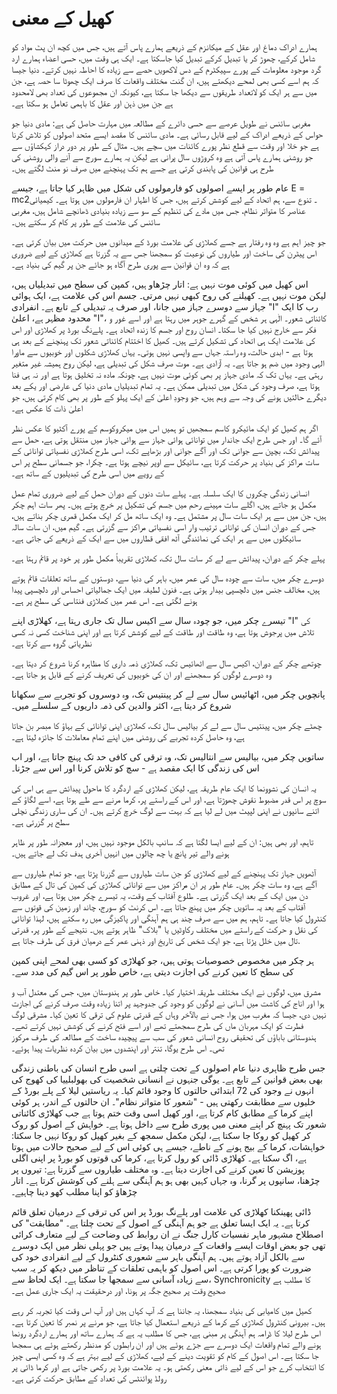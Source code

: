 # کھیل کے معنی

ہمارے ادراک دماغ اور عقل کے میکانزم کے ذریعے ہمارے پاس آتے ہیں، جس میں کچھ ان پٹ مواد کو شامل کرکے، چھوڑ کر یا تبدیل کرکے تبدیل کیا جاسکتا ہے۔ ایک ہی وقت میں، حسی اعضاء ہمارے ارد گرد موجود معلومات کے پورے سپیکٹرم کے دس لاکھویں حصے سے زیادہ کا احاطہ نہیں کرتے۔ دنیا جیسا کہ ہم اسے کسی بھی لمحے دیکھتے ہیں، ان گنت مختلف واقعات کا صرف ایک چھوٹا سا حصہ ہے، جن میں سے ہر ایک کو لاتعداد طریقوں سے دیکھا جا سکتا ہے، کیونکہ ان مجموعوں کی تعداد بھی لامحدود ہے جن میں ذہن اور عقل کا باہمی تعامل ہو سکتا ہے۔

مغربی سائنس نے طویل عرصے سے حسی دائرے کے مطالعہ میں مہارت حاصل کی ہے: مادی دنیا جو حواس کے ذریعے ادراک کے لیے قابل رسائی ہے۔ مادی سائنس کا مقصد ایسے متحد اصولوں کو تلاش کرنا ہے جو خلا اور وقت سے قطع نظر پورے کائنات میں سچے ہیں۔ مثال کے طور پر دور دراز کہکشاؤں سے جو روشنی ہمارے پاس آتی ہے وہ کروڑوں سال پرانی ہے لیکن یہ ہمارے سورج سے آنے والی روشنی کی طرح ہی قوانین کی پابندی کرتی ہے جسے ہم تک پہنچنے میں صرف نو منٹ لگتے ہیں۔

عام طور پر ایسے اصولوں کو فارمولوں کی شکل میں ظاہر کیا جاتا ہے، جیسے E = mc2۔ تنوع سے، ہم اتحاد کے لیے کوشش کرتے ہیں، جس کا اظہار ان فارمولوں میں ہوتا ہے۔ کیمیائی عناصر کا متواتر نظام، جس میں مادے کی تنظیم کے سو سے زیادہ بنیادی ڈھانچے شامل ہیں، مغربی سائنس کی علامت کے طور پر کام کر سکتے ہیں۔

جو چیز اہم ہے وہ وہ رفتار ہے جسے کھلاڑی کی علامت بورڈ کے میدانوں میں حرکت میں بیان کرتی ہے۔ اس پیٹرن کی ساخت اور طیاروں کی نوعیت کو سمجھنا جس سے یہ گزرتا ہے کھلاڑی کے لیے ضروری ہے کہ وہ ان قوانین سے پوری طرح آگاہ ہو جائے جن پر گیم کی بنیاد ہے۔

اس کھیل میں کوئی موت نہیں ہے: اتار چڑھاو ہیں، کمپن کی سطح میں تبدیلیاں ہیں، لیکن موت نہیں ہے۔ کھیلنے کی روح کبھی نہیں مرتی۔ جسم اس کی علامت ہے، ایک ہوائی جہاز سے دوسرے جہاز میں جانا، اور صرف یہ تبدیلی کے تابع ہے۔ انفرادی "I" رب کا ایک محدود مظہر ہے، اعلیٰ "I"، کائناتی شعور۔ الٰہی ہر شخص کے گہرے جوہر میں رہتا ہے اور اسے غور و فکر سے خارج نہیں کیا جا سکتا۔ انسان روح اور جسم کا زندہ اتحاد ہے۔ پلےنگ بورڈ پر کھلاڑی اور اس کی علامت ایک ہی اتحاد کی تشکیل کرتے ہیں۔ کھیل کا اختتام کائناتی شعور تک پہنچنے کے بعد ہی ہوتا ہے - ابدی حالت، وہ راستہ جہاں سے واپسی نہیں ہوتی۔ یہاں کھلاڑی شکلوں اور خوبیوں سے ماورا الہی وجود میں ضم ہو جاتا ہے۔ یہ آزادی ہے۔ موت صرف شکل کی تبدیلی ہے، لیکن روح ہمیشہ غیر متغیر رہتی ہے۔ یہاں تک کہ مادی جہاز پر بھی کوئی موت نہیں ہے، چونکہ مادہ نہ تخلیق ہوتا ہے اور نہ ہی فنا ہوتا ہے، صرف وجود کی شکل میں تبدیلی ممکن ہے۔ یہ تمام تبدیلیاں مادی دنیا کی عارضی اور یکے بعد دیگرے حالتیں ہونے کی وجہ سے وہم ہیں، جو وجودِ اعلیٰ کے ایک پہلو کے طور پر بھی کام کرتی ہیں، جو اعلیٰ ذات کا عکس ہے۔

اگر ہم کھیل کو ایک مائیکرو کاسم سمجھیں تو ہمیں اس میں میکروکوسم کے پورے آکٹیو کا عکس نظر آئے گا۔ اور جس طرح ایک جاندار میں توانائی ہوائی جہاز سے ہوائی جہاز میں منتقل ہوتی ہے، حمل سے پیدائش تک، بچپن سے جوانی تک اور آگے جوانی اور بڑھاپے تک، اسی طرح کھلاڑی نفسیاتی توانائی کے سات مراکز کی بنیاد پر حرکت کرتا ہے، سائیکل سے اوپر نیچے ہوتا ہے۔ چکرا، جو جسمانی سطح پر اس کے رویے میں اسی طرح کی تبدیلیوں کے ساتھ ہے۔

انسانی زندگی چکروں کا ایک سلسلہ ہے۔ پہلے سات دنوں کے دوران حمل کے لیے ضروری تمام عمل مکمل ہو جاتے ہیں، اگلے سات مہینے رحم میں جسم کی تشکیل پر خرچ ہوتے ہیں۔ پھر سات اہم چکر ہیں، جن میں سے ہر ایک سات سال پر مشتمل ہے۔ وہ ایک ساتھ مل کر ایک مکمل قمری چکر بناتے ہیں، جس کے دوران انسان کی توانائی ترتیب وار اسی نفسیاتی مراکز سے گزرتی ہے۔ گیم میں، ان سات سالہ سائیکلوں میں سے ہر ایک کی نمائندگی آٹھ افقی قطاروں میں سے ایک کے ذریعے کی جاتی ہے۔

پہلے چکر کے دوران، پیدائش سے لے کر سات سال تک، کھلاڑی تقریباً مکمل طور پر خود پر قائم رہتا ہے۔

دوسرے چکر میں، سات سے چودہ سال کی عمر میں، باہر کی دنیا سے، دوستوں کے ساتھ تعلقات قائم ہوتے ہیں، مخالف جنس میں دلچسپی بیدار ہوتی ہے۔ فنون لطیفہ میں ایک جمالیاتی احساس اور دلچسپی پیدا ہونے لگتی ہے۔ اس عمر میں کھلاڑی فنتاسی کی سطح پر ہے۔

تیسرے چکر میں، جو چودہ سال سے اکیس سال تک جاری رہتا ہے، کھلاڑی اپنے "I" کی تلاش میں پرجوش ہوتا ہے، وہ طاقت اور طاقت کے لیے کوشش کرتا ہے اور اپنی شناخت کسی نہ کسی نظریاتی گروہ سے کرتا ہے۔

چوتھے چکر کے دوران، اکیس سال سے اٹھائیس تک، کھلاڑی ذمہ داری کا مظاہرہ کرنا شروع کر دیتا ہے۔ وہ دوسرے لوگوں کو سمجھنے اور ان کی خوبیوں کی تعریف کرنے کے قابل ہو جاتا ہے۔

پانچویں چکر میں، اٹھائیس سال سے لے کر پینتیس تک، وہ دوسروں کو تجربے سے سکھانا شروع کر دیتا ہے، اکثر والدین کی ذمہ داریوں کے سلسلے میں۔

چھٹے چکر میں، پینتیس سال سے لے کر بیالیس سال تک، کھلاڑی اپنی توانائی کے بہاؤ کا مبصر بن جاتا ہے، وہ حاصل کردہ تجربے کی روشنی میں اپنے تمام معاملات کا جائزہ لیتا ہے۔

ساتویں چکر میں، بیالیس سے انتالیس تک، وہ ترقی کی کافی حد تک پہنچ جاتا ہے، اور اب اس کی زندگی کا ایک مقصد ہے - سچ کو تلاش کرنا اور اس سے جڑنا۔

یہ انسان کی نشوونما کا ایک عام طریقہ ہے، لیکن کھلاڑی کے اردگرد کا ماحول پیدائش سے ہی اس کی سوچ پر اس قدر مضبوط نقوش چھوڑتا ہے، اور اس کے راستے پر، کرما مرنے سے طے ہوتا ہے، اسے لگاؤ کے اتنے سانپوں نے اپنی لپیٹ میں لے لیا ہے کہ بہت سے لوگ خرچ کرتے ہیں۔ ان کی ساری زندگی نچلی سطح پر گزرتی ہے۔

تاہم، اور بھی ہیں: ان کے لیے ایسا لگتا ہے کہ سانپ بالکل موجود نہیں ہیں، اور معجزانہ طور پر ظاہر ہونے والے تیر پانچ یا چھ چالوں میں انہیں آخری ہدف تک لے جاتے ہیں۔

آٹھویں جہاز تک پہنچنے کے لیے کھلاڑی کو جن سات طیاروں سے گزرنا پڑتا ہے، جو تمام طیاروں سے آگے ہے، وہ سات چکر ہیں۔ عام طور پر ان مراکز میں سے توانائی کھلاڑی کی کمپن کی تال کے مطابق دن میں ایک کے بعد ایک گزرتی ہے۔ طلوع آفتاب کے وقت، یہ تیسرے چکر میں ہوتا ہے، اور غروب آفتاب کے بعد یہ ساتویں چکر میں پہنچ جاتا ہے۔ اس کرنٹ کو سورج، چاند اور زمین کی قوتوں سے کنٹرول کیا جاتا ہے۔ تاہم، ہم میں سے صرف چند ہی ہم آہنگی اور پاکیزگی میں رہ سکتے ہیں، لہذا توانائی کی نقل و حرکت کے راستے میں مختلف رکاوٹیں یا "بلاک" ظاہر ہوتے ہیں۔ نتیجے کے طور پر، قدرتی تال میں خلل پڑتا ہے، جو ایک شخص کی تاریخ اور ذہنی عمر کے درمیان فرق کی طرف جاتا ہے.

ہر چکر میں مخصوص خصوصیات ہوتی ہیں، جو کھلاڑی کو کسی بھی لمحے اپنی کمپن کی سطح کا تعین کرنے کی اجازت دیتی ہے، خاص طور پر اس گیم کی مدد سے۔

مشرق میں، لوگوں نے ایک مختلف طریقہ اختیار کیا۔ خاص طور پر ہندوستان میں، جس کی معتدل آب و ہوا اور اناج کی کاشت میں آسانی نے لوگوں کو وجود کی جدوجہد پر اتنا زیادہ وقت صرف کرنے کی اجازت نہیں دی، جیسا کہ مغرب میں ہوا، جس نے بالآخر وہاں کے قدرتی علوم کی ترقی کا تعین کیا۔ مشرقی لوگ فطرت کو ایک مہربان ماں کی طرح سمجھتے تھے اور اسے فتح کرنے کی کوشش نہیں کرتے تھے۔ ہندوستانی باباؤں کی تحقیقی روح انسانی شعور کی سب سے پیچیدہ ساخت کے مطالعہ کی طرف مرکوز تھی۔ اس طرح یوگا، تنتر اور اپنشدوں میں بیان کردہ نظریات پیدا ہوئے۔

جس طرح ظاہری دنیا عام اصولوں کے تحت چلتی ہے اسی طرح انسان کی باطنی زندگی بھی بعض قوانین کے تابع ہے۔ یوگی جنہوں نے انسانی شخصیت کی بھولبلییا کی کھوج کی انہوں نے وجود کی 72 ابتدائی حالتوں کا وجود قائم کیا۔ یہ ریاستیں لیلا کے پلے بورڈ کے خلیوں سے مطابقت رکھتی ہیں - "شعور کا متواتر نظام"۔ ان حالتوں کے اندر، ہر کوئی اپنے کرما کے مطابق کام کرتا ہے، اور کھیل اسی وقت ختم ہوتا ہے جب کھلاڑی کائناتی شعور تک پہنچ کر اپنے معنی میں پوری طرح سے داخل ہوتا ہے۔ خواہش کے اصول کو روک کر کھیل کو روکا جا سکتا ہے، لیکن مکمل سمجھ کے بغیر کھیل کو روکا نہیں جا سکتا: خواہشات، کرما کے بیج ہونے کے ناطے، جیسے ہی کوئی اس کے لیے صحیح حالات میں ہوتا ہے، اگ سکتا ہے۔ کھلاڑی ڈائی کو رول کرتا ہے، کرما کی قوتوں کو بورڈ پر اپنی اگلی پوزیشن کا تعین کرنے کی اجازت دیتا ہے۔ وہ مختلف طیاروں سے گزرتا ہے: تیروں پر چڑھنا، سانپوں پر گرنا، وہ جہاں کہیں بھی ہو ہم آہنگی سے ہلنے کی کوشش کرتا ہے۔ اتار چڑھاؤ کو اپنا مطلب کھو دینا چاہیے۔

ڈائی پھینکنا کھلاڑی کی علامت اور پلےنگ بورڈ پر اس کی ترقی کے درمیان تعلق قائم کرتا ہے۔ یہ ایک ایسا تعلق ہے جو ہم آہنگی کے اصول کے تحت چلتا ہے۔ "مطابقت" کی اصطلاح مشہور ماہر نفسیات کارل جنگ نے ان روابط کی وضاحت کے لیے متعارف کرائی تھی جو بعض اوقات ایسے واقعات کے درمیان پیدا ہوتے ہیں جو پہلی نظر میں ایک دوسرے سے بالکل آزاد ہوتے ہیں۔ ہم آہنگی باہر سے شعوری کنٹرول کے لیے انفرادی خود کی ضرورت کو پورا کرتی ہے۔ اس اصول کو باہمی تعلقات کے تناظر میں دیکھ کر یہ سب سے زیادہ آسانی سے سمجھا جا سکتا ہے۔ ایک لحاظ سے، Synchronicity کا مطلب ہے صحیح وقت پر صحیح جگہ پر ہونا، اور درحقیقت یہ ایک جاری عمل ہے۔

کھیل میں کامیابی کی بنیاد سمجھنا، یہ جاننا ہے کہ آپ کہاں ہیں اور آپ اس وقت کیا تجربہ کر رہے ہیں۔ بیرونی کنٹرول کھلاڑی کے کرما کے ذریعے استعمال کیا جاتا ہے، جو مرنے پر نمبر کا تعین کرتا ہے۔ اس طرح لیلا کا ڈرامہ ہم آہنگی پر مبنی ہے، جس کا مطلب یہ ہے کہ ہمارے ساتھ اور ہمارے اردگرد رونما ہونے والے تمام واقعات ایک دوسرے سے جڑے ہوئے ہیں اور ان رابطوں کو مدنظر رکھتے ہوئے ہی سمجھا جا سکتا ہے۔ اس اصول کے کام کو تقویت دینے کے لیے، کھلاڑی کے لیے بہتر ہے کہ وہ کسی ایسی چیز کا انتخاب کرے جو اس کے لیے ذاتی معنی رکھتی ہو۔ یہ علامت بورڈ پر رکھی جاتی ہے اور کرما ڈائی پر رولڈ پوائنٹس کی تعداد کے مطابق حرکت کرتی ہے۔
